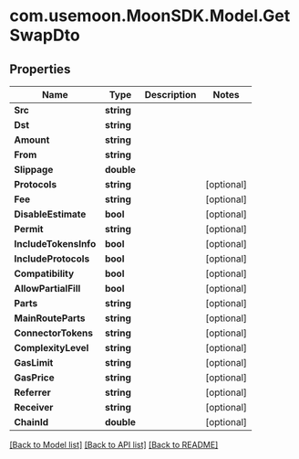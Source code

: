 # com.usemoon.MoonSDK.Model.GetSwapDto

## Properties

| Name                  | Type       | Description | Notes       |
| --------------------- | ---------- | ----------- | ----------- |
| **Src**               | **string** |             |             |
| **Dst**               | **string** |             |             |
| **Amount**            | **string** |             |             |
| **From**              | **string** |             |             |
| **Slippage**          | **double** |             |             |
| **Protocols**         | **string** |             | \[optional] |
| **Fee**               | **string** |             | \[optional] |
| **DisableEstimate**   | **bool**   |             | \[optional] |
| **Permit**            | **string** |             | \[optional] |
| **IncludeTokensInfo** | **bool**   |             | \[optional] |
| **IncludeProtocols**  | **bool**   |             | \[optional] |
| **Compatibility**     | **bool**   |             | \[optional] |
| **AllowPartialFill**  | **bool**   |             | \[optional] |
| **Parts**             | **string** |             | \[optional] |
| **MainRouteParts**    | **string** |             | \[optional] |
| **ConnectorTokens**   | **string** |             | \[optional] |
| **ComplexityLevel**   | **string** |             | \[optional] |
| **GasLimit**          | **string** |             | \[optional] |
| **GasPrice**          | **string** |             | \[optional] |
| **Referrer**          | **string** |             | \[optional] |
| **Receiver**          | **string** |             | \[optional] |
| **ChainId**           | **double** |             | \[optional] |

[\[Back to Model list\]](./#documentation-for-models) [\[Back to API list\]](./#documentation-for-api-endpoints) [\[Back to README\]](./)
